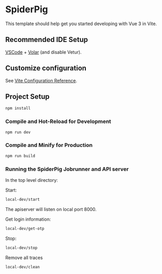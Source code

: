 # SpiderPig

This template should help get you started developing with Vue 3 in Vite.

## Recommended IDE Setup

[VSCode](https://code.visualstudio.com/) + [Volar](https://marketplace.visualstudio.com/items?itemName=Vue.volar) (and disable Vetur).

## Customize configuration

See [Vite Configuration Reference](https://vitejs.dev/config/).

## Project Setup

```sh
npm install
```

### Compile and Hot-Reload for Development

```sh
npm run dev
```

### Compile and Minify for Production

```sh
npm run build
```

### Running the SpiderPig Jobrunner and API server

In the top level directory:

Start:
```sh
local-dev/start
```
The apiserver will listen on local port 8000.

Get login information:
```sh
local-dev/get-otp
```

Stop:
```sh
local-dev/stop
```

Remove all traces
```sh
local-dev/clean
```


